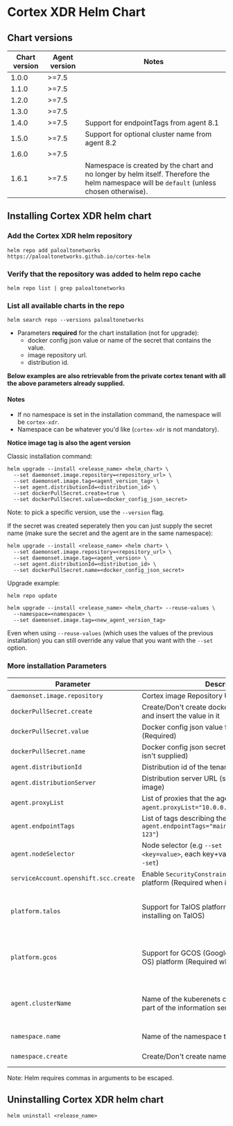 # Cortex XDR Helm Chart

## Chart versions

| Chart version | Agent version | Notes
|---------------|---------------|--------------------------------------------------
| 1.0.0         | >=7.5         |
| 1.1.0         | >=7.5         |
| 1.2.0         | >=7.5         |
| 1.3.0         | >=7.5         |
| 1.4.0         | >=7.5         | Support for endpointTags from agent 8.1
| 1.5.0         | >=7.5         | Support for optional cluster name from agent 8.2
| 1.6.0         | >=7.5         |
| 1.6.1         | >=7.5         | Namespace is created by the chart and no longer by helm itself. Therefore the helm namespace will be `default` (unless chosen otherwise).

## Installing Cortex XDR helm chart

### Add the Cortex XDR helm repository
```
helm repo add paloaltonetworks https://paloaltonetworks.github.io/cortex-helm
```

### Verify that the repository was added to helm repo cache
```
helm repo list | grep paloaltonetworks
```

### List all available charts in the repo
```
helm search repo --versions paloaltonetworks
```

* Parameters **required** for the chart installation (not for upgrade):
    - docker config json value or name of the secret that contains the value.
    - image repository url.
    - distribution id.

**Below examples are also retrievable from the private cortex tenant with all the above parameters already supplied.**

#### Notes

- If no namespace is set in the installation command, the namespace will be `cortex-xdr`.
- Namespace can be whatever you'd like (`cortex-xdr` is not mandatory).

**Notice image tag is also the agent version**

Classic installation command:
```
helm upgrade --install <release_name> <helm_chart> \
  --set daemonset.image.repository=<repository_url> \
  --set daemonset.image.tag=<agent_version_tag> \
  --set agent.distributionId=<distribution_id> \
  --set dockerPullSecret.create=true \
  --set dockerPullSecret.value=<docker_config_json_secret>
```

Note: to pick a specific version, use the `--version` flag.

If the secret was created seperately then you can just supply the secret name (make sure the secret and the agent are in the same namespace):
```
helm upgrade --install <release_name> <helm chart> \
  --set daemonset.image.repository=<repository_url> \
  --set daemonset.image.tag=<agent_version> \
  --set agent.distributionId=<distribution_id> \
  --set dockerPullSecret.name=<docker_config_json_secret>
```

Upgrade example:
```
helm repo update
```

```
helm upgrade --install <release_name> <helm_chart> --reuse-values \
  --namespace=<namespace> \
  --set daemonset.image.tag=<new_agent_version_tag>
```

Even when using `--reuse-values` (which uses the values of the previous installation) you can still override any value that you want with the `--set` option.

### More installation Parameters
|Parameter                               | Description                                                                                                | Notes
|----------------------------------------|------------------------------------------------------------------------------------------------------------|-------------
| `daemonset.image.repository`           | Cortex image Repository URL (Required)                                                                     |
| `dockerPullSecret.create`              | Create/Don't create docker config json pull secret and insert the value in it                              |
| `dockerPullSecret.value`               | Docker config json value for the docker pull secret (Required)                                             |
| `dockerPullSecret.name`                | Docker config json secret name (Required if value isn't supplied)                                          |
| `agent.distributionId`                 | Distribution id of the tenant (Required)                                                                   |
| `agent.distributionServer`             | Distribution server URL (set by default in the image)                                                      |
| `agent.proxyList`                      | List of proxies that the agent will use (e.g `--set agent.proxyList="10.0.0.1:8000\,10.0.0.2:9000"`)       |
| `agent.endpointTags`                   | List of tags describing the endpoint (e.g `--set agent.endpointTags="main\,dev-machine1\,test\ 123"`)      | Since 1.4.0
| `agent.nodeSelector`                   | Node selector (e.g `--set daemonset.nodeSelector.<key=value>`, each key+value will need their own `--set`) |
| `serviceAccount.openshift.scc.create`  | Enable `SecurityConstraintsContext` for openshift platform (Required when installing on openshift)         |
| `platform.talos`                       | Support for TalOS platform (Required when installing on TalOS)                                             | Since 1.5.0, agent >= 8.2
| `platform.gcos`                        | Support for GCOS (Google Container-Optimized OS) platform (Required when installing on GCOS)               | Since 1.5.0, agent >= 8.2
| `agent.clusterName`                    | Name of the kuberenets cluster, will be used as part of the information sent to the server                 | Since 1.5.0, agent >= 8.2
| `namespace.name`                       | Name of the namespace the agent resides on                                                                 | Since 1.6.0
| `namespace.create`                     | Create/Don't create namespace for the agent                                                                | Since 1.6.0

Note: Helm requires commas in arguments to be escaped.

## Uninstalling Cortex XDR helm chart

```
helm uninstall <release_name>
```
